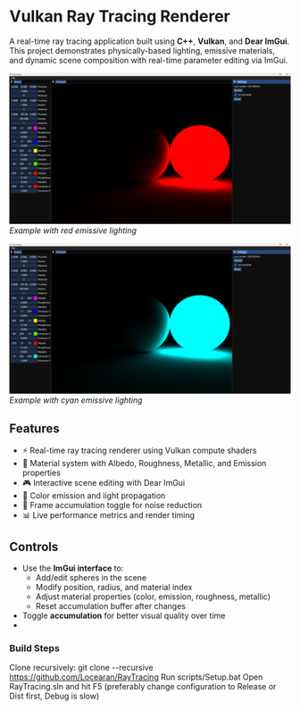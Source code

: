 # Vulkan Ray Tracing Renderer

A real-time ray tracing application built using **C++**, **Vulkan**, and **Dear ImGui**. This project demonstrates physically-based lighting, emissive materials, and dynamic scene composition with real-time parameter editing via ImGui.

![Screenshot 1](./images/one.png)
*Example with red emissive lighting*

![Screenshot 2](./images/two.png)
*Example with cyan emissive lighting*

## Features

- ⚡ Real-time ray tracing renderer using Vulkan compute shaders
- 🧱 Material system with Albedo, Roughness, Metallic, and Emission properties
- 🎮 Interactive scene editing with Dear ImGui
- 🌈 Color emission and light propagation
- 🔁 Frame accumulation toggle for noise reduction
- 📊 Live performance metrics and render timing

## Controls

- Use the **ImGui interface** to:
  - Add/edit spheres in the scene
  - Modify position, radius, and material index
  - Adjust material properties (color, emission, roughness, metallic)
  - Reset accumulation buffer after changes
- Toggle **accumulation** for better visual quality over time
- 
### Build Steps

Clone recursively: git clone --recursive https://github.com/Locearan/RayTracing
Run scripts/Setup.bat
Open RayTracing.sln and hit F5 (preferably change configuration to Release or Dist first, Debug is slow)


